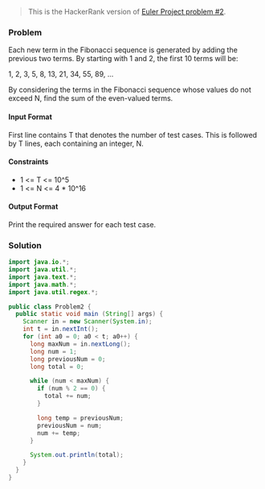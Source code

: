 
> This is the HackerRank version of [Euler Project problem #2](https://www.hackerrank.com/contests/projecteuler/challenges/euler002/problem).

### Problem

Each new term in the Fibonacci sequence is generated by adding the previous two terms. By starting with 1 and 2, the first 10 terms will be:

1, 2, 3, 5, 8, 13, 21, 34, 55, 89, ...

By considering the terms in the Fibonacci sequence whose values do not exceed N, find the sum of the even-valued terms.

#### Input Format

First line contains T that denotes the number of test cases. This is followed by T lines, each containing an integer, N.

#### Constraints

- 1 <= T <= 10^5
- 1 <= N <= 4 * 10^16

#### Output Format

Print the required answer for each test case.

### Solution

```java
import java.io.*;
import java.util.*;
import java.text.*;
import java.math.*;
import java.util.regex.*;

public class Problem2 {
  public static void main (String[] args) {
    Scanner in = new Scanner(System.in);
    int t = in.nextInt();
    for (int a0 = 0; a0 < t; a0++) {
      long maxNum = in.nextLong();
      long num = 1;
      long previousNum = 0;
      long total = 0;

      while (num < maxNum) {
        if (num % 2 == 0) {
          total += num;
        }

        long temp = previousNum;
        previousNum = num;
        num += temp;
      }

      System.out.println(total);
    }
  }
}
```
